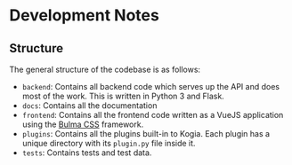 # Development Notes

## Structure

The general structure of the codebase is as follows:

- `backend`: Contains all backend code which serves up the API and does most of the work. This is written in Python 3 and Flask.
- `docs`: Contains all the documentation
- `frontend`: Contains all the frontend code written as a VueJS application using the [Bulma CSS](https://bulma.io/) framework.
- `plugins`: Contains all the plugins built-in to Kogia. Each plugin has a unique directory with its `plugin.py` file inside it.
- `tests`: Contains tests and test data.